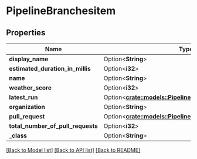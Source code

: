 # PipelineBranchesitem

## Properties

Name | Type | Description | Notes
------------ | ------------- | ------------- | -------------
**display_name** | Option<**String**> |  | [optional]
**estimated_duration_in_millis** | Option<**i32**> |  | [optional]
**name** | Option<**String**> |  | [optional]
**weather_score** | Option<**i32**> |  | [optional]
**latest_run** | Option<[**crate::models::PipelineBranchesitemlatestRun**](PipelineBranchesitemlatestRun.md)> |  | [optional]
**organization** | Option<**String**> |  | [optional]
**pull_request** | Option<[**crate::models::PipelineBranchesitempullRequest**](PipelineBranchesitempullRequest.md)> |  | [optional]
**total_number_of_pull_requests** | Option<**i32**> |  | [optional]
**_class** | Option<**String**> |  | [optional]

[[Back to Model list]](../README.md#documentation-for-models) [[Back to API list]](../README.md#documentation-for-api-endpoints) [[Back to README]](../README.md)


